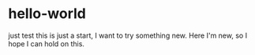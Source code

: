# hello-world
just test
this is just a start, I want to try something new.
Here I'm new, so I hope I can hold on this.
